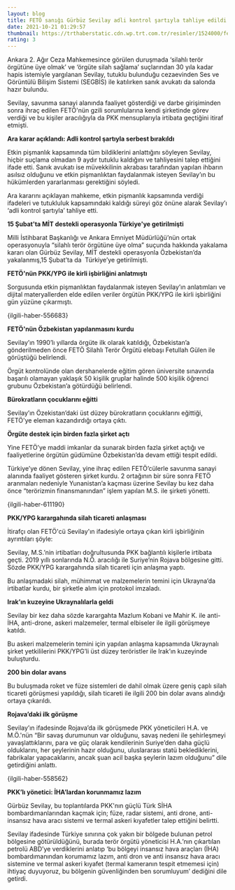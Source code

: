 ```yaml
--- 
layout: blog
title: FETÖ sanığı Gürbüz Sevilay adli kontrol şartıyla tahliye edildi
date: 2021-10-21 01:29:57
thumbnail: https://trthaberstatic.cdn.wp.trt.com.tr/resimler/1524000/feto-pkk-gurbuz-sevilay-trt-haber-1525276.jpg
rating: 3
---
```

<p>
	Ankara 2. Ağır Ceza Mahkemesince görülen duruşmada ‘silahlı terör örgütüne üye olmak’ ve ‘örgüte silah sağlama’ suçlarından 30 yıla kadar hapis istemiyle yargılanan Sevilay, tutuklu bulunduğu cezaevinden Ses ve Görüntülü Bilişim Sistemi (SEGBİS) ile katılırken sanık avukatı da salonda hazır bulundu.</p>
<p>
	Sevilay, savunma sanayi alanında faaliyet gösterdiği ve darbe girişiminden sonra ihraç edilen FETÖ'nün gzili sorumlularına kendi şirketinde görev verdiği ve bu kişiler aracılığıyla da PKK mensuplarıyla irtibata geçtiğini itiraf etmişti.</p>
<p>
	<strong>Ara karar açıklandı: Adli kontrol şartıyla serbest bırakıldı</strong></p>
<p>
	Etkin pişmanlık kapsamında tüm bildiklerini anlattığını söyleyen Sevilay, hiçbir suçlama olmadan 9 aydır tutuklu kaldığını ve tahliyesini talep ettiğini ifade etti. Sanık avukatı ise müvekkilinin akrabası tarafından yapılan ihbarın asılsız olduğunu ve etkin pişmanlıktan faydalanmak isteyen Sevilay’ın bu hükümlerden yararlanması gerektiğini söyledi.</p>
<p>
	Ara kararını açıklayan mahkeme, etkin pişmanlık kapsamında verdiği ifadeleri ve tutukluluk kapsamındaki kaldığı süreyi göz önüne alarak Sevilay’ı ‘adli kontrol şartıyla’ tahliye etti.</p>
<p>
	<strong>15 Şubat'ta MİT destekli operasyonla Türkiye'ye getirilmişti</strong></p>
<p>
	Milli İstihbarat Başkanlığı ve Ankara Emniyet Müdürlüğü’nün ortak operasyonuyla “silahlı terör örgütüne üye olma” suçunda hakkında yakalama kararı olan Gürbüz Sevilay, MİT destekli operasyonla Özbekistan’da yakalanmış,15 Şubat’ta da  Türkiye’ye getirilmişti.</p>
<p>
	<strong>FETÖ'nün PKK/YPG ile kirli işbirliğini anlatmıştı</strong></p>
<p>
	Sorgusunda etkin pişmanlıktan faydalanmak isteyen Sevilay’ın anlatımları ve dijital materyallerden elde edilen veriler örgütün PKK/YPG ile kirli işbirliğini gün yüzüne çıkarmıştı.</p>
<p>
	{ilgili-haber-556683}</p>
<p>
	<strong>FETÖ'nün Özbekistan yapılanmasını kurdu</strong></p>
<p>
	Sevilay’ın 1990’lı yıllarda örgüte ilk olarak katıldığı, Özbekistan’a gönderilmeden önce FETÖ Silahlı Terör Örgütü elebaşı Fetullah Gülen ile görüştüğü belirlendi.</p>
<p>
	Örgüt kontrolünde olan dershanelerde eğitim gören üniversite sınavında başarılı olamayan yaklaşık 50 kişilik gruplar halinde 500 kişilik öğrenci grubunu Özbekistan’a götürdüğü belirlendi.</p>
<p>
	<strong>Bürokratların çocuklarını eğitti</strong></p>
<p>
	Sevilay’ın Özekistan’daki üst düzey bürokratların çocuklarını eğittiği, FETÖ'ye eleman kazandırdığı ortaya çıktı.</p>
<p>
	<strong>Örgüte destek için birden fazla şirket açtı</strong></p>
<p>
	Yine FETÖ’ye maddi imkanlar da sunarak birden fazla şirket açtığı ve faaliyetlerine örgütün güdümüne Özbekistan’da devam ettiği tespit edildi.</p>
<p>
	Türkiye’ye dönen Sevilay, yine ihraç edilen FETÖ’cülerle savunma sanayi alanında faaliyet gösteren şirket kurdu. 2 ortağının bir süre sonra FETÖ aranmaları nedeniyle Yunanistan’a kaçması üzerine Sevilay bu kez daha önce “terörizmin finansmanından” işlem yapılan M.S. ile şirketi yönetti.</p>
<p>
	{ilgili-haber-611190}</p>
<p>
	<strong>PKK/YPG karargahında silah ticareti anlaşması</strong></p>
<p>
	İtirafçı olan FETÖ'cü Sevilay'ın ifadesiyle ortaya çıkan kirli işbirliğinin ayrıntıları şöyle:</p>
<p>
	Sevilay, M.S.’nin irtibatları doğrultusunda PKK bağlantılı kişilerle irtibata geçti. 2019 yıllı sonlarında N.Ö. aracılığı ile Suriye’nin Rojava bölgesine gitti. Sözde PKK/YPG karargahında silah ticareti için anlaşma yaptı.</p>
<p>
	Bu anlaşmadaki silah, mühimmat ve malzemelerin temini için Ukrayna’da irtibatlar kurdu, bir şirketle alım için protokol imzaladı.</p>
<p>
	<strong>Irak’ın kuzeyine Ukraynalılarla geldi</strong></p>
<p>
	Sevilay bir kez daha sözde karargahta Mazlum Kobani ve Mahir K. ile anti-İHA, anti-drone, askeri malzemeler, termal elbiseler ile ilgili görüşmeye katıldı.</p>
<p>
	Bu askeri malzemelerin temini için yapılan anlaşma kapsamında Ukraynalı şirket yetkililerini PKK/YPG’li üst düzey teröristler ile Irak’ın kuzeyinde buluşturdu.</p>
<p>
	<strong>200 bin dolar avans</strong></p>
<p>
	Bu buluşmada roket ve füze sistemleri de dahil olmak üzere geniş çaplı silah ticareti görüşmesi yapıldığı, silah ticareti ile ilgili 200 bin dolar avans alındığı ortaya çıkarıldı.</p>
<p>
	<strong>Rojava’daki ilk görüşme</strong></p>
<p>
	Sevilay’ın ifadesinde Rojava’da ilk görüşmede PKK yöneticileri H.A. ve M.Ö.'nün “Bir savaş durumunun var olduğunu, savaş nedeni ile şehirleşmeyi yavaşlattıklarını, para ve güç olarak kendilerinin Suriye’den daha güçlü olduklarını, her şeylerinin hazır olduğunu, uluslararası statü beklediklerini, fabrikalar yapacaklarını, ancak şuan acil başka şeylerin lazım olduğunu” dile getirdiğini anlattı.</p>
<p>
	{ilgili-haber-558562}</p>
<p>
	<strong>PKK’lı yönetici: İHA’lardan korunmamız lazım</strong></p>
<p>
	Gürbüz Sevilay, bu toplantılarda PKK'nın güçlü Türk SİHA bombardımanlarından kaçmak için; füze, radar sistemi, anti drone, anti-insansız hava aracı sistemi ve termal askeri kıyafetler talep ettiğini belirtti.</p>
<p>
	Sevilay ifadesinde Türkiye sınırına çok yakın bir bölgede bulunan petrol bölgesine götürüldüğünü, burada terör örgütü yöneticisi H.A.’nın çıkartılan petrolü ABD’ye verdiklerini anlatıp ‘bu bölgeyi insansız hava araçları (İHA) bombardımanından korumamız lazım, anti dron ve anti insansız hava aracı sistemine ve termal askeri kıyafet (termal kameranın tespit etmemesi için) ihtiyaç duyuyoruz, bu bölgenin güvenliğinden ben sorumluyum’ dediğini dile getirdi. </p>
